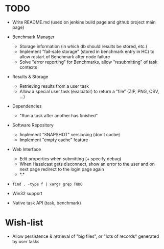 # TODO

* Write README.md (used on jenkins build page and github project main page)

* Benchmark Manager
    * Storage information (in which db should results be stored, etc.)
	* Implement "fail-safe storage" (stored in benchmark entry in HC) to allow
      restart of Benchmark after node failure
    * Solve "error reporting" for Benchmarks, allow "resubmitting" of task contexts
* Results & Storage
	* Retrieving results from a user task
	* Allow a special user task (evaluator) to return a "file" (ZIP, PNG, CSV, ...)
* Dependencies
	* "Run a task after another has finished"
* Software Repository
	* Implement "SNAPSHOT" versioning (don't cache)
	* Implement "empty cache" feature
* Web Interface
	* Edit properties when submitting (+ specify debug)
	* When Hazelcast gets disconnect, show an error to the user and on next page
	  redirect to the login page again
	* \*.\*
* `find . -type f | xargs grep TODO`


* Win32 support
* Native task API (task, benchmark)


# Wish-list
* Allow persistence & retrieval of "big files", or "lots of records" generated by user tasks

